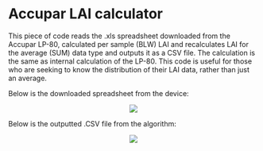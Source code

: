 # Accupar LAI calculator

This piece of code reads the .xls spreadsheet downloaded from the Accupar LP-80, calculated per sample (BLW) LAI and recalculates LAI for the average (SUM) data type and outputs it as a CSV file. The calculation is the same as internal calculation of the LP-80. This code is useful for those who are seeking to know the distribution of their LAI data, rather than just an average.

Below is the downloaded spreadsheet from the device:
<p align="center">
  <img src="(https://user-images.githubusercontent.com/35879739/64437243-f6268400-d093-11e9-8c08-c05914500e45.png">
</p>

Below is the outputted .CSV file from the algorithm:
<p align="center">
  <img src="https://user-images.githubusercontent.com/35879739/64436735-fc683080-d092-11e9-92bd-bb94da12fe88.png">
</p>




